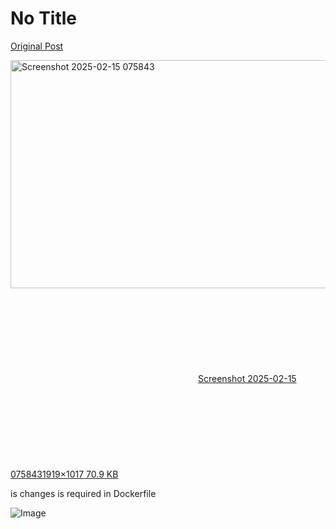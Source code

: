 # No Title

[Original Post](https://discourse.onlinedegree.iitm.ac.in/t/164277/350)

<p><div class="lightbox-wrapper"><a class="lightbox" href="https://europe1.discourse-cdn.com/flex013/uploads/iitm/original/3X/d/2/d2cb339eab8983304f220c258a57f4db8cd76213.png" data-download-href="/uploads/short-url/u4LCPuNaRYEWsimvnsykic5CAmf.png?dl=1" title="Screenshot 2025-02-15 075843" rel="noopener nofollow ugc"><img src="https://europe1.discourse-cdn.com/flex013/uploads/iitm/optimized/3X/d/2/d2cb339eab8983304f220c258a57f4db8cd76213_2_690x365.png" alt="Screenshot 2025-02-15 075843" data-base62-sha1="u4LCPuNaRYEWsimvnsykic5CAmf" width="690" height="365" srcset="https://europe1.discourse-cdn.com/flex013/uploads/iitm/optimized/3X/d/2/d2cb339eab8983304f220c258a57f4db8cd76213_2_690x365.png, https://europe1.discourse-cdn.com/flex013/uploads/iitm/optimized/3X/d/2/d2cb339eab8983304f220c258a57f4db8cd76213_2_1035x547.png 1.5x, https://europe1.discourse-cdn.com/flex013/uploads/iitm/optimized/3X/d/2/d2cb339eab8983304f220c258a57f4db8cd76213_2_1380x730.png 2x" data-dominant-color="202020"><div class="meta"><svg class="fa d-icon d-icon-far-image svg-icon" aria-hidden="true"><use href="#far-image"></use></svg><span class="filename">Screenshot 2025-02-15 075843</span><span class="informations">1919×1017 70.9 KB</span><svg class="fa d-icon d-icon-discourse-expand svg-icon" aria-hidden="true"><use href="#discourse-expand"></use></svg></div></a></div></p>
<p>is changes is required in Dockerfile</p>

![Image](https://europe1.discourse-cdn.com/flex013/uploads/iitm/optimized/3X/d/2/d2cb339eab8983304f220c258a57f4db8cd76213_2_690x365.png)